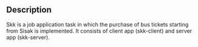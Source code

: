 ## Description

Skk is a job application task in which the purchase of bus tickets starting from Sisak is implemented. It consists of client app (skk-client) and server app (skk-server).
